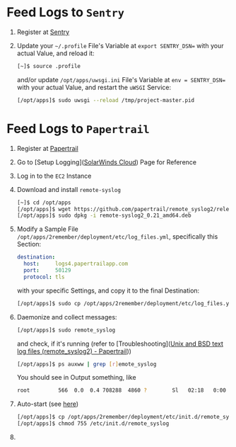 # Feed Logs to `Sentry`

1. Register at [Sentry](https://sentry.io)

2. Update your `~/.profile` File's Variable at `export SENTRY_DSN=` with your actual Value, and reload it:
   
   ```bash
   [~]$ source .profile
   ```
   
   and/or update `/opt/apps/uwsgi.ini` File's Variable at `env = SENTRY_DSN=` with your actual Value, and restart the `uWSGI` Service:
   
   ```bash
   [/opt/apps]$ sudo uwsgi --reload /tmp/project-master.pid
   ```

# Feed Logs to `Papertrail`

1. Register at [Papertrail](https://papertrailapp.com/)

2. Go to [Setup Logging]([SolarWinds Cloud](https://papertrailapp.com/systems/setup?type=app&platform=unix)) Page for Reference

3. Log in to the `EC2` Instance

4. Download and install `remote-syslog`
   
   ```bash
   [~]$ cd /opt/apps
   [/opt/apps]$ wget https://github.com/papertrail/remote_syslog2/releases/download/v0.21/remote-syslog2_0.21_amd64.deb
   [/opt/apps]$ sudo dpkg -i remote-syslog2_0.21_amd64.deb
   ```

5. Modify a Sample File `/opt/apps/2remember/deployment/etc/log_files.yml`, specifically this Section:
   
   ```yaml
   destination:
     host:     logs4.papertrailapp.com
     port:     50129
     protocol: tls
   ```
   
   with your specific Settings, and copy it to the final Destination:
   
   ```bash
   [/opt/apps]$ sudo cp /opt/apps/2remember/deployment/etc/log_files.yml /etc
   ```

6. Daemonize and collect messages:
   
   ```bash
   [/opt/apps]$ sudo remote_syslog
   ```
   
   and check, if it's running (refer to [Troubleshooting]([Unix and BSD text log files (remote_syslog2) - Papertrail](https://www.papertrail.com/help/configuring-centralized-logging-from-text-log-files-in-unix/#remote_syslog)))
   
   ```bash
   [/opt/apps]$ ps auxww | grep [r]emote_syslog
   ```
   
   You should see in Output something, like
   
   ```bash
   root         566  0.0  0.4 708288  4860 ?        Sl   02:18   0:00 remote_syslog -c /etc/log_files.yml --pid-file=/var/run/remote_syslog.pid
   ```

7. Auto-start (see [here](https://github.com/papertrail/remote_syslog2/tree/v0.21?tab=readme-ov-file#auto-starting-at-boot))
   
   ```bash
   [/opt/apps]$ cp /opt/apps/2remember/deployment/etc/init.d/remote_syslog /etc/init.d/remote_syslog
   [/opt/apps]$ chmod 755 /etc/init.d/remote_syslog
   ```

8. 
